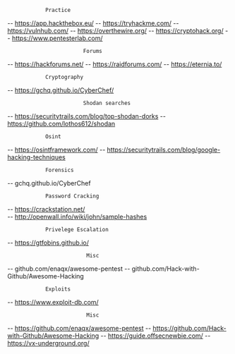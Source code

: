 				Practice
-- https://app.hackthebox.eu/
-- https://tryhackme.com/
-- https://vulnhub.com/
-- https://overthewire.org/
-- https://cryptohack.org/
-- https://www.pentesterlab.com/

                      		Forums
-- https://hackforums.net/
-- https://raidforums.com/
-- https://eternia.to/

				Cryptography
-- https://gchq.github.io/CyberChef/

                       		Shodan searches
-- https://securitytrails.com/blog/top-shodan-dorks
-- https://github.com/lothos612/shodan

				Osint
-- https://osintframework.com/
-- https://securitytrails.com/blog/google-hacking-techniques

				Forensics
-- gchq.github.io/CyberChef

				Password Cracking
-- https://crackstation.net/	
-- http://openwall.info/wiki/john/sample-hashes

				Privelege Escalation
-- https://gtfobins.github.io/

                      		 Misc
-- github.com/enaqx/awesome-pentest
-- github.com/Hack-with-Github/Awesome-Hacking

				Exploits
-- https://www.exploit-db.com/

                      		 Misc
-- https://github.com/enaqx/awesome-pentest
-- https://github.com/Hack-with-Github/Awesome-Hacking
-- https://guide.offsecnewbie.com/
-- https://vx-underground.org/